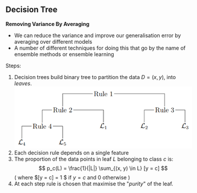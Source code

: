 ## Decision Tree
**Removing Variance By Averaging**
- We can reduce the variance and improve our generalisation error by averaging over different models
- A number of different techniques for doing this that go by the name of ensemble methods or ensemble learning

Steps:
1. Decision trees build binary tree to partition the data $D = {(x, y)}$, into _leaves_.
![](https://github.com/werdnakof/Advanced-Machine-Learning-Notes/blob/master/images/ensembleLearning1.png?raw=true)
2. Each decision rule depends on a single feature
3. The proportion of the data points in leaf $L$ belonging to class $c$ is:
	$$
	p_c(L) = \frac{1}{|L|} \sum_{(x, y) \in L} [y = c]
	$$
( 	where $[y = c] = 1 $ if $y = c$ and $0$ otherwise )
4. At each step rule is chosen that maximise the "_purity_" of the leaf.








<!--stackedit_data:
eyJoaXN0b3J5IjpbMTM3NjAwMTY2NSwtMTE3NTgxODU3NywtMz
I0MzQxMjQ5LDE5NDAwMzk4MTcsMTcyNTkxOTkyNF19
-->